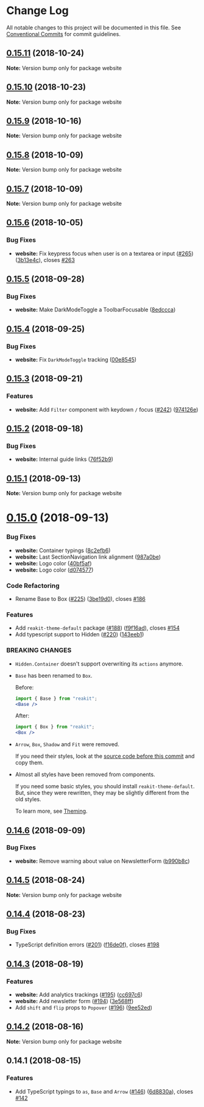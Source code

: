 # Change Log

All notable changes to this project will be documented in this file.
See [Conventional Commits](https://conventionalcommits.org) for commit guidelines.

## [0.15.11](https://github.com/reakit/reakit/compare/website@0.15.10...website@0.15.11) (2018-10-24)

**Note:** Version bump only for package website





## [0.15.10](https://github.com/reakit/reakit/compare/website@0.15.9...website@0.15.10) (2018-10-23)

**Note:** Version bump only for package website





## [0.15.9](https://github.com/reakit/reakit/compare/website@0.15.8...website@0.15.9) (2018-10-16)

**Note:** Version bump only for package website





## [0.15.8](https://github.com/reakit/reakit/compare/website@0.15.7...website@0.15.8) (2018-10-09)

**Note:** Version bump only for package website





## [0.15.7](https://github.com/reakit/reakit/compare/website@0.15.6...website@0.15.7) (2018-10-09)

**Note:** Version bump only for package website





## [0.15.6](https://github.com/reakit/reakit/compare/website@0.15.5...website@0.15.6) (2018-10-05)


### Bug Fixes

* **website:** Fix keypress focus when user is on a textarea or input ([#265](https://github.com/reakit/reakit/issues/265)) ([3b13e4c](https://github.com/reakit/reakit/commit/3b13e4c)), closes [#263](https://github.com/reakit/reakit/issues/263)





<a name="0.15.5"></a>
## [0.15.5](https://github.com/reakit/reakit/compare/website@0.15.4...website@0.15.5) (2018-09-28)


### Bug Fixes

* **website:** Make DarkModeToggle a ToolbarFocusable ([8edccca](https://github.com/reakit/reakit/commit/8edccca))





<a name="0.15.4"></a>
## [0.15.4](https://github.com/reakit/reakit/compare/website@0.15.3...website@0.15.4) (2018-09-25)


### Bug Fixes

* **website:** Fix `DarkModeToggle` tracking ([00e8545](https://github.com/reakit/reakit/commit/00e8545))





<a name="0.15.3"></a>
## [0.15.3](https://github.com/reakit/reakit/compare/website@0.15.2...website@0.15.3) (2018-09-21)


### Features

* **website:** Add `Filter` component with keydown `/` focus ([#242](https://github.com/reakit/reakit/issues/242)) ([974126e](https://github.com/reakit/reakit/commit/974126e))





<a name="0.15.2"></a>
## [0.15.2](https://github.com/reakit/reakit/compare/website@0.15.1...website@0.15.2) (2018-09-18)


### Bug Fixes

* **website:** Internal guide links ([76f52b9](https://github.com/reakit/reakit/commit/76f52b9))





<a name="0.15.1"></a>
## [0.15.1](https://github.com/reakit/reakit/compare/website@0.15.0...website@0.15.1) (2018-09-13)

**Note:** Version bump only for package website





<a name="0.15.0"></a>
# [0.15.0](https://github.com/reakit/reakit/compare/website@0.14.6...website@0.15.0) (2018-09-13)


### Bug Fixes

* **website:** Container typings ([8c2efb6](https://github.com/reakit/reakit/commit/8c2efb6))
* **website:** Last SectionNavigation link alignment ([987a0be](https://github.com/reakit/reakit/commit/987a0be))
* **website:** Logo color ([40bf5af](https://github.com/reakit/reakit/commit/40bf5af))
* **website:** Logo color ([d074577](https://github.com/reakit/reakit/commit/d074577))


### Code Refactoring

* Rename Base to Box ([#225](https://github.com/reakit/reakit/issues/225)) ([3be19d0](https://github.com/reakit/reakit/commit/3be19d0)), closes [#186](https://github.com/reakit/reakit/issues/186)


### Features

* Add `reakit-theme-default` package ([#188](https://github.com/reakit/reakit/issues/188)) ([f9f16ad](https://github.com/reakit/reakit/commit/f9f16ad)), closes [#154](https://github.com/reakit/reakit/issues/154)
* Add typescript support to Hidden ([#220](https://github.com/reakit/reakit/issues/220)) ([143eeb1](https://github.com/reakit/reakit/commit/143eeb1))


### BREAKING CHANGES

* `Hidden.Container` doesn't support overwriting its `actions` anymore.
* `Base` has been renamed to `Box`.

  Before:
  ```jsx
  import { Base } from "reakit";
  <Base />
  ```

  After:
  ```jsx
  import { Box } from "reakit";
  <Box />
  ```
* `Arrow`, `Box`, `Shadow` and `Fit` were removed.

  If you need their styles, look at the [source code before this commit](https://github.com/reakit/reakit/tree/100a833940b65284958988b888c0172ea5468d35/packages/reakit/src) and copy them.
* Almost all styles have been removed from components.

  If you need some basic styles, you should install `reakit-theme-default`. But, since they were rewritten, they may be slightly different from the old styles.

  To learn more, see [Theming](https://reakit.io/guide/theming).





<a name="0.14.6"></a>
## [0.14.6](https://github.com/reakit/reakit/compare/website@0.14.5...website@0.14.6) (2018-09-09)


### Bug Fixes

* **website:** Remove warning about value on NewsletterForm ([b990b8c](https://github.com/reakit/reakit/commit/b990b8c))





<a name="0.14.5"></a>
## [0.14.5](https://github.com/reakit/reakit/compare/website@0.14.4...website@0.14.5) (2018-08-24)

**Note:** Version bump only for package website





<a name="0.14.4"></a>
## [0.14.4](https://github.com/reakit/reakit/compare/website@0.14.3...website@0.14.4) (2018-08-23)


### Bug Fixes

* TypeScript definition errors ([#201](https://github.com/reakit/reakit/issues/201)) ([f16de0f](https://github.com/reakit/reakit/commit/f16de0f)), closes [#198](https://github.com/reakit/reakit/issues/198)





<a name="0.14.3"></a>
## [0.14.3](https://github.com/reakit/reakit/compare/website@0.14.2...website@0.14.3) (2018-08-19)


### Features

* **website:** Add analytics trackings ([#195](https://github.com/reakit/reakit/issues/195)) ([cc697c6](https://github.com/reakit/reakit/commit/cc697c6))
* **website:** Add newsletter form ([#194](https://github.com/reakit/reakit/issues/194)) ([3e568ff](https://github.com/reakit/reakit/commit/3e568ff))
* Add `shift` and `flip` props to `Popover` ([#196](https://github.com/reakit/reakit/issues/196)) ([9ee52ed](https://github.com/reakit/reakit/commit/9ee52ed))





<a name="0.14.2"></a>
## [0.14.2](https://github.com/reakit/reakit/compare/website@0.14.1...website@0.14.2) (2018-08-16)

**Note:** Version bump only for package website





<a name="0.14.1"></a>
## 0.14.1 (2018-08-15)


### Features

* Add TypeScript typings to `as`, `Base` and `Arrow` ([#146](https://github.com/reakit/reakit/issues/146)) ([6d8830a](https://github.com/reakit/reakit/commit/6d8830a)), closes [#142](https://github.com/reakit/reakit/issues/142)
